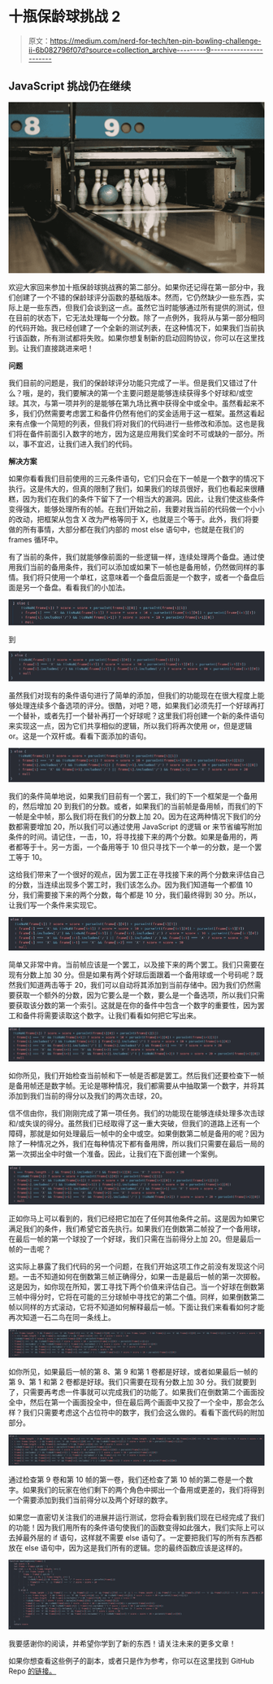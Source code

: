 # 十瓶保龄球挑战 2

> 原文：<https://medium.com/nerd-for-tech/ten-pin-bowling-challenge-ii-6b082796f07d?source=collection_archive---------9----------------------->

## JavaScript 挑战仍在继续

![](img/182cc0f022ff3a87edb55060a3ed0563.png)

欢迎大家回来参加十瓶保龄球挑战赛的第二部分。如果你还记得在第一部分中，我们创建了一个不错的保龄球评分函数的基础版本。然而，它仍然缺少一些东西，实际上是一些东西，但我们会谈到这一点。虽然它当时能够通过所有提供的测试，但在目前的状态下，它无法处理每一个分数。除了一点例外，我将从与第一部分相同的代码开始。我已经创建了一个全新的测试列表，在这种情况下，如果我们当前执行该函数，所有测试都将失败。如果你想复制新的启动回购协议，你可以在这里找到。让我们直接跳进来吧！

**问题**

我们目前的问题是，我们的保龄球评分功能只完成了一半。但是我们又错过了什么？哦，是的，我们要解决的第一个主要问题是能够连续获得多个好球和/或空球。其次，与第一项并列的是能够在第九场比赛中获得全中或全中。虽然看起来不多，我们仍然需要考虑罢工和备件仍然有他们的奖金适用于这一框架。虽然这看起来有点像一个简短的列表，但我们将对我们的代码进行一些修改和添加。这也是我们将在备件前面引入数字的地方，因为这是应用我们奖金时不可或缺的一部分。所以，事不宜迟，让我们进入我们的代码。

**解决方案**

如果你看看我们目前使用的三元条件语句，它们只会在下一帧是一个数字的情况下执行。这是伟大的，但真的限制了我们，如果我们的球员很好，我们也看起来很糟糕，因为我们在我们的条件下留下了一个相当大的漏洞。因此，让我们使这些条件变得强大，能够处理所有的帧。在我们开始之前，我要对我当前的代码做一个小小的改动，把框架从包含 X 改为严格等同于 X，也就是三个等于。此外，我们将要做的所有事情，大部分都在我们内部的 most else 语句中，也就是在我们的 frames 循环中。

有了当前的条件，我们就能够像前面的一些逻辑一样，连续处理两个备盘。通过使用我们当前的备用条件，我们可以添加或如果下一帧也是备用帧，仍然做同样的事情。我们将只使用一个单杠，这意味着一个备盘后面是一个数字，或者一个备盘后面是另一个备盘。看看我们的小加法。

![](img/3ddb3a22611b29633bef20a403145264.png)

到

![](img/556b5d97e9c5b9dbca1fb7d7647bbd0e.png)

虽然我们对现有的条件语句进行了简单的添加，但我们的功能现在在很大程度上能够处理连续多个备选项的评分。很酷，对吧？嗯，如果我们必须先打一个好球再打一个替补，或者先打一个替补再打一个好球呢？这里我们将创建一个新的条件语句来实现这一点，因为它们共享相似的逻辑，所以我们将再次使用 or，但是逻辑 or。这是一个双杆或。看看下面添加的语句。

![](img/f2e6d8e08864deb0ff26022f54fafa1f.png)

我们的条件简单地说，如果我们目前有一个罢工，我们的下一个框架是一个备用的，然后增加 20 到我们的分数。或者，如果我们的当前帧是备用帧，而我们的下一帧是全中帧，那么我们将在我们的分数上加 20。因为在这两种情况下我们的分数都需要增加 20，所以我们可以通过使用 JavaScript 的逻辑 or 来节省编写附加条件的时间。请记住，一击，10，将寻找接下来的两个分数。如果是备用的，两者都等于十。另一方面，一个备用等于 10 但只寻找下一个单一的分数，是一个罢工等于 10。

这给我们带来了一个很好的观点，因为罢工正在寻找接下来的两个分数来评估自己的分数，当连续出现多个罢工时，我们该怎么办。因为我们知道每一个都值 10 分，我们需要接下来的两个分数，每个都是 10 分，我们最终得到 30 分。所以，让我们写一个条件来实现它。

![](img/880347c06b2b70e7a4e2d8b075ce22a7.png)

简单又非常中肯。当前帧应该是一个罢工，以及接下来的两个罢工。我们只需要在现有分数上加 30 分。但是如果有两个好球后面跟着一个备用球或一个号码呢？既然我们知道两击等于 20，我们可以自动将其添加到当前存储中。因为我们仍然需要获取一个额外的分数，因为它要么是一个数，要么是一个备选项，所以我们只需要获取该分数的第一个索引。这就是在你的备件中包含一个数字的重要性，因为罢工和备件将需要读取这个数字。让我们看看如何把它写出来。

![](img/1e59140d295879a6f831d1c5ae0f292f.png)

如你所见，我们开始检查当前帧和下一帧是否都是罢工。然后我们还要检查下一帧是备用帧还是数字帧。无论是哪种情况，我们都需要从中抽取第一个数字，并将其添加到我们当前的得分以及我们的两次击球，20。

信不信由你，我们刚刚完成了第一项任务。我们的功能现在能够连续处理多次击球和/或失误的得分。虽然我们已经取得了这一重大突破，但我们的道路上还有一个障碍，那就是如何处理最后一帧中的全中或空。如果倒数第二帧是备用的呢？因为除了一种情况之外，我们在每种情况下都有备用牌，所以我们只需要在最后一局的第一次掷出全中时做一个准备。因此，让我们在下面创建一个案例。

![](img/8d172bc46e9efcad38daa06e20708f41.png)

正如你马上可以看到的，我们已经把它加在了任何其他条件之前。这是因为如果它满足我们的条件，我们希望它首先执行。如果我们在倒数第二帧投了一个备用球，在最后一帧的第一个球投了一个好球，我们只需在当前得分上加 20。但是最后一帧的一击呢？

这实际上暴露了我们代码的另一个问题，在我们开始这项工作之前没有发现这个问题。一击不知道如何在倒数第三帧正确得分，如果一击是最后一帧的第一次掷骰。这是因为，如你现在所知，罢工寻找下两个价值来评估自己。当一个好球在倒数第三帧中得分时，它将在可能的三分球帧中寻找它的第二个值。同样，如果倒数第二帧以同样的方式滚动，它将不知道如何解释最后一帧。下面让我们来看看如何才能再次知道一石二鸟在同一条线上。

![](img/8a1582ff49ac894323f3a673ccd6e0b6.png)

如你所见，如果最后一帧的第 8、第 9 和第 1 卷都是好球，或者如果最后一帧的第 9、第 1 和第 2 卷都是好球。我们只需要在现有分数上加 30 分。我们就要到了，只需要再考虑一件事就可以完成我们的功能了。如果我们在倒数第二个画面投全中，然后在第一个画面投全中，但在最后两个画面中又投了一个全中，那会怎么样？我们只需要考虑这个占位符中的数字，我们会这么做的。看看下面代码的附加部分。

![](img/9d1f57d280e95d19dce59c870b7c64cb.png)

通过检查第 9 卷和第 10 帧的第一卷，我们还检查了第 10 帧的第二卷是一个数字。如果我们的玩家在他们剩下的两个角色中掷出一个备用或更差的，我们将得到一个需要添加到我们当前得分以及两个好球的数字。

如果您一直密切关注我们的进展并运行测试，您将会看到我们现在已经完成了我们的功能！因为我们用所有的条件语句使我们的函数变得如此强大，我们实际上可以去掉最外层的 if 语句，这样就不需要 else 语句了。一定要把我们写的所有东西都放在 else 语句中，因为这是我们所有的逻辑。您的最终函数应该是这样的。

![](img/7d82d17736b9cd4ffd91831be9b07bcf.png)

我要感谢你的阅读，并希望你学到了新的东西！请关注未来的更多文章！

如果你想查看这些例子的副本，或者只是作为参考，你可以在这里找到 GitHub Repo [的链接。](https://github.com/TheRealKevBot/TenPinBuild2)